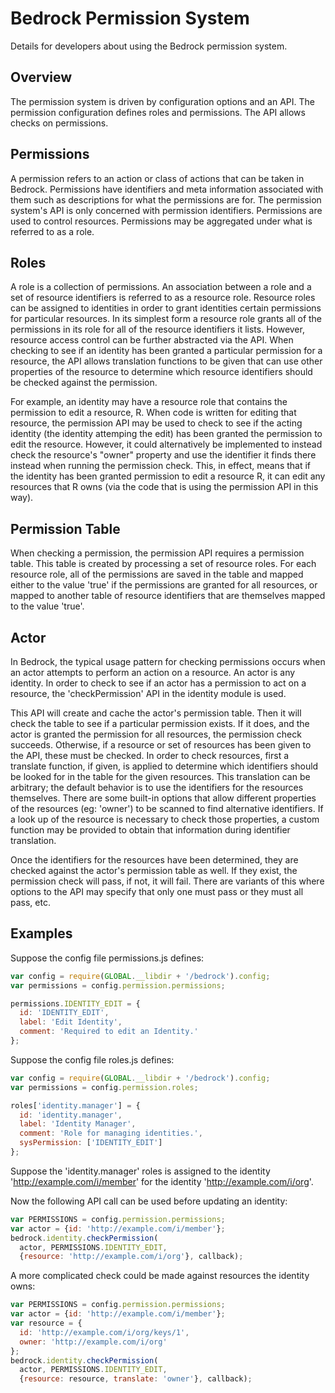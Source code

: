 Bedrock Permission System
=========================

Details for developers about using the Bedrock permission system.

Overview
--------

The permission system is driven by configuration options and an API. The
permission configuration defines roles and permissions. The API allows
checks on permissions.

Permissions
-----------

A permission refers to an action or class of actions that can be taken in
Bedrock. Permissions have identifiers and meta information associated
with them such as descriptions for what the permissions are for. The permission
system's API is only concerned with permission identifiers. Permissions are
used to control resources. Permissions may be aggregated under what is referred
to as a role.

Roles
-----

A role is a collection of permissions. An association between a role and a
set of resource identifiers is referred to as a resource role. Resource roles
can be assigned to identities in order to grant identities certain permissions
for particular resources. In its simplest form a resource role grants all of the
permissions in its role for all of the resource identifiers it lists. However,
resource access control can be further abstracted via the API. When checking
to see if an identity has been granted a particular permission for a resource,
the API allows translation functions to be given that can use other properties
of the resource to determine which resource identifiers should be checked
against the permission.

For example, an identity may have a resource role that contains the permission
to edit a resource, R. When code is written for editing that resource, the
permission API may be used to check to see if the acting identity (the
identity attemping the edit) has been granted the permission to edit the
resource. However, it could alternatively be implemented to instead check
the resource's "owner" property and use the identifier it finds there instead
when running the permission check. This, in effect, means that if the identity
has been granted permission to edit a resource R, it can edit any resources
that R owns (via the code that is using the permission API in this way).

Permission Table
----------------

When checking a permission, the permission API requires a permission table.
This table is created by processing a set of resource roles. For each
resource role, all of the permissions are saved in the table and mapped
either to the value 'true' if the permissions are granted for all resources,
or mapped to another table of resource identifiers that are themselves mapped
to the value 'true'.

Actor
-----

In Bedrock, the typical usage pattern for checking permissions occurs when an
actor attempts to perform an action on a resource. An actor is any identity.
In order to check to see if an actor has a permission to act on a resource, the
'checkPermission' API in the identity module is used.

This API will create and cache the actor's permission table. Then it will check
the table to see if a particular permission exists. If it does, and the actor
is granted the permission for all resources, the permission check succeeds.
Otherwise, if a resource or set of resources has been given to the API, these
must be checked. In order to check resources, first a translate function, if
given, is applied to determine which identifiers should be looked for in the
table for the given resources. This translation can be arbitrary; the default
behavior is to use the identifiers for the resources themselves. There are
some built-in options that allow different properties of the resources (eg:
'owner') to be scanned to find alternative identifiers. If a look up of the
resource is necessary to check those properties, a custom function may be
provided to obtain that information during identifier translation.

Once the identifiers for the resources have been determined, they are checked
against the actor's permission table as well. If they exist, the permission
check will pass, if not, it will fail. There are variants of this where
options to the API may specify that only one must pass or they must all
pass, etc.

Examples
--------

Suppose the config file permissions.js defines:

```js
var config = require(GLOBAL.__libdir + '/bedrock').config;
var permissions = config.permission.permissions;

permissions.IDENTITY_EDIT = {
  id: 'IDENTITY_EDIT',
  label: 'Edit Identity',
  comment: 'Required to edit an Identity.'
};
```

Suppose the config file roles.js defines:

```js
var config = require(GLOBAL.__libdir + '/bedrock').config;
var permissions = config.permission.roles;

roles['identity.manager'] = {
  id: 'identity.manager',
  label: 'Identity Manager',
  comment: 'Role for managing identities.',
  sysPermission: ['IDENTITY_EDIT']
};
```

Suppose the 'identity.manager' roles is assigned to the identity
'http://example.com/i/member' for the identity 'http://example.com/i/org'.

Now the following API call can be used before updating an identity:

```js
var PERMISSIONS = config.permission.permissions;
var actor = {id: 'http://example.com/i/member'};
bedrock.identity.checkPermission(
  actor, PERMISSIONS.IDENTITY_EDIT,
  {resource: 'http://example.com/i/org'}, callback);
```

A more complicated check could be made against resources the identity owns:

```js
var PERMISSIONS = config.permission.permissions;
var actor = {id: 'http://example.com/i/member'};
var resource = {
  id: 'http://example.com/i/org/keys/1',
  owner: 'http://example.com/i/org'
};
bedrock.identity.checkPermission(
  actor, PERMISSIONS.IDENTITY_EDIT,
  {resource: resource, translate: 'owner'}, callback);
```
